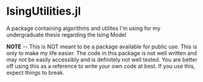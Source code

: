 # IsingUtilities.jl
A package containing algorithms and utilites I'm using for my undergraduate thesis regarding the Ising Model

**NOTE** -- This is NOT meant to be a package available for public use. This is only to make my life easier.
The code in this package is not well written and may not be easily accessibly and is definitely not well tested.
You are better off using this as a reference to write your own code at best. If you use this, expect things to
break.
